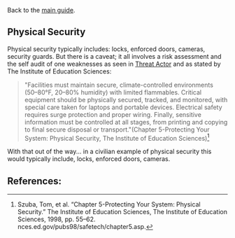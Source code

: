 Back to the [main guide](./README.md).

## Physical Security

Physical security typically includes: locks, enforced doors, cameras, security guards. But there is a caveat; it all involves a risk assessment and the self audit of one weaknesses as seen in [Threat Actor](./markdown/expanded-examples/threat-actor.md) and as stated by The Institute of Education Sciences:

> "Facilities must maintain secure, climate-controlled environments (50–80°F, 20–80% humidity) with limited flammables. Critical equipment should be physically secured, tracked, and monitored, with special care taken for laptops and portable devices. Electrical safety requires surge protection and proper wiring. Finally, sensitive information must be controlled at all stages, from printing and copying to final secure disposal or transport."(Chapter 5-Protecting Your System: Physical Security, The Institute of Education Sciences)[^1]

With that out of the way... in a civilian example of physical security this would typically include, locks, enforced doors, cameras.

## References:

[^1]: Szuba, Tom, et al. “Chapter 5-Protecting Your System: Physical Security.” The Institute of Education Sciences, The Institute of Education Sciences, 1998, pp. 55–62. nces.ed.gov/pubs98/safetech/chapter5.asp.